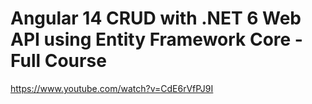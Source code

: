 # Angular 14 CRUD with .NET 6 Web API using Entity Framework Core - Full Course

https://www.youtube.com/watch?v=CdE6rVfPJ9I

